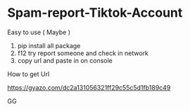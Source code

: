 # Spam-report-Tiktok-Account
Easy to use ( Maybe ) 

1. pip install all package
2. f12 try report someone and check in network 
3. copy url and paste in on console

How to get Url 

https://gyazo.com/dc2a131056321ff29c55c5d1fb189c49

GG
